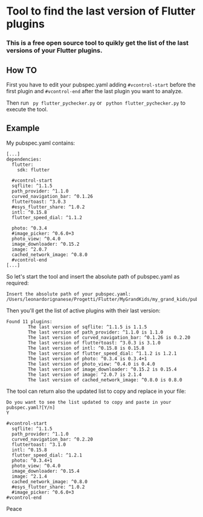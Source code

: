 # Tool to find the last version of Flutter plugins
### This is a free open source tool to quikly get the list of the last versions of your Flutter plugins.

## How TO
First you have to edit your pubspec.yaml adding ```#vcontrol-start``` before the first plugin and ```#vcontrol-end``` after the last plugin you want to analyze.

Then run ``` py flutter_pychecker.py```  or ``` python flutter_pychecker.py```  to execute the tool.

## Example
My pubspec.yaml contains:
```
[...]
dependencies:
  flutter:
    sdk: flutter

  #vcontrol-start
  sqflite: ^1.1.5
  path_provider: ^1.1.0
  curved_navigation_bar: ^0.1.26
  fluttertoast: ^3.0.3
  #esys_flutter_share: ^1.0.2
  intl: ^0.15.8
  flutter_speed_dial: ^1.1.2

  photo: ^0.3.4
  #image_picker: ^0.6.0+3
  photo_view: ^0.4.0
  image_downloader: ^0.15.2
  image: ^2.0.7
  cached_network_image: ^0.8.0
  #vcontrol-end
[...]
``` 

So let's start the tool and insert the absolute path of pubspec.yaml as required:
``` 
Insert the absolute path of your pubspec.yaml: 
/Users/leonardorignanese/Progetti/Flutter/MyGrandKids/my_grand_kids/pubspec.yaml
``` 

Then you'll get the list of active plugins with their last version:
``` 
Found 11 plugins:
        The last version of sqflite: ^1.1.5 is 1.1.5
        The last version of path_provider: ^1.1.0 is 1.1.0
        The last version of curved_navigation_bar: ^0.1.26 is 0.2.20
        The last version of fluttertoast: ^3.0.3 is 3.1.0
        The last version of intl: ^0.15.8 is 0.15.8
        The last version of flutter_speed_dial: ^1.1.2 is 1.2.1
        The last version of photo: ^0.3.4 is 0.3.4+1
        The last version of photo_view: ^0.4.0 is 0.4.0
        The last version of image_downloader: ^0.15.2 is 0.15.4
        The last version of image: ^2.0.7 is 2.1.4
        The last version of cached_network_image: ^0.8.0 is 0.8.0
```

The tool can return also the updated list to copy and replace in your file:
```
Do you want to see the list updated to copy and paste in your pubspec.yaml?[Y/n]
Y

#vcontrol-start
  sqflite: ^1.1.5
  path_provider: ^1.1.0
  curved_navigation_bar: ^0.2.20
  fluttertoast: ^3.1.0
  intl: ^0.15.8
  flutter_speed_dial: ^1.2.1
  photo: ^0.3.4+1
  photo_view: ^0.4.0
  image_downloader: ^0.15.4
  image: ^2.1.4
  cached_network_image: ^0.8.0
  #esys_flutter_share: ^1.0.2
  #image_picker: ^0.6.0+3
#vcontrol-end
```

Peace
